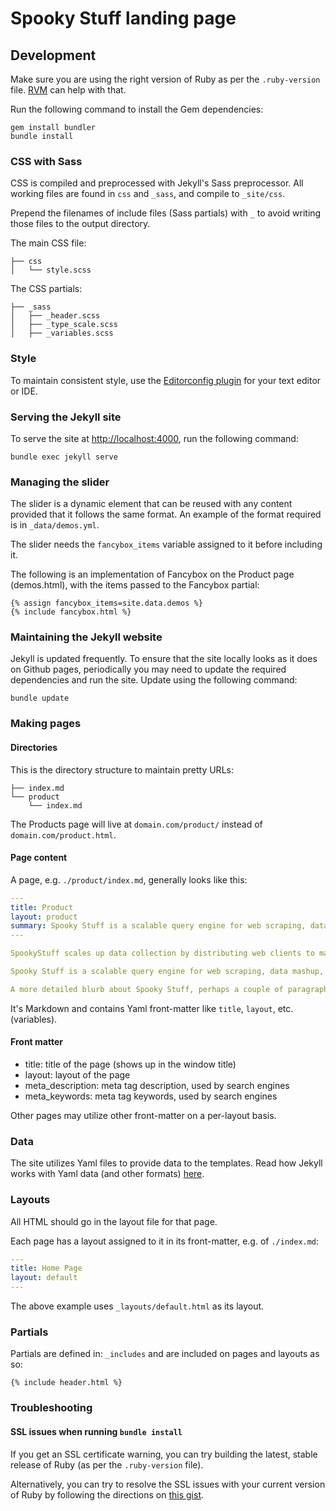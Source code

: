 # Spooky Stuff landing page

## Development

Make sure you are using the right version of Ruby as per the `.ruby-version` file. [RVM](https://rvm.io/rvm/install) can help with that.

Run the following command to install the Gem dependencies:

    gem install bundler
    bundle install


### CSS with Sass

CSS is compiled and preprocessed with Jekyll's Sass preprocessor. All working files are found in `css` and `_sass`, and compile to `_site/css`.

Prepend the filenames of include files (Sass partials) with `_` to avoid writing those files to the output directory.

The main CSS file:

    ├── css
    │   └── style.scss


The CSS partials:

    ├── _sass
    │   ├── _header.scss
    │   ├── _type_scale.scss
    │   ├── _variables.scss


### Style

To maintain consistent style, use the [Editorconfig plugin](http://editorconfig.org/#download) for your text editor or IDE.


### Serving the Jekyll site

To serve the site at [http://localhost:4000](http://localhost:4000), run the following command:

    bundle exec jekyll serve


### Managing the slider

The slider is a dynamic element that can be reused with any content provided that it follows the same format. An example of the format required is in `_data/demos.yml`.

The slider needs the `fancybox_items` variable assigned to it before including it.

The following is an implementation of Fancybox on the Product page (demos.html), with the items passed to the Fancybox partial:

```
{% assign fancybox_items=site.data.demos %}
{% include fancybox.html %}
```


### Maintaining the Jekyll website

Jekyll is updated frequently. To ensure that the site locally looks as it does on Github pages, periodically you may need to update the required dependencies and run the site. Update using the following command:

    bundle update


### Making pages

#### Directories

This is the directory structure to maintain pretty URLs:

    ├── index.md
    └── product
        └── index.md

The Products page will live at `domain.com/product/` instead of `domain.com/product.html`.

#### Page content

A page, e.g. `./product/index.md`, generally looks like this:

```yml
---
title: Product
layout: product
summary: Spooky Stuff is a scalable query engine for web scraping, data mashup, and acceptance QA
---

SpookyStuff scales up data collection by distributing web clients to many machines.

Spooky Stuff is a scalable query engine for web scraping, data mashup, and acceptance QA, powered by Apache Spark.

A more detailed blurb about Spooky Stuff, perhaps a couple of paragraphs.
```

It's Markdown and contains Yaml front-matter like `title`, `layout`, etc. (variables).


#### Front matter

- title: title of the page (shows up in the window title)
- layout: layout of the page
- meta_description: meta tag description, used by search engines
- meta_keywords: meta tag keywords, used by search engines

Other pages may utilize other front-matter on a per-layout basis.


### Data

The site utilizes Yaml files to provide data to the templates. Read how Jekyll works with Yaml data (and other formats) [here](http://jekyllrb.com/docs/datafiles/).


### Layouts

All HTML should go in the layout file for that page.

Each page has a layout assigned to it in its front-matter, e.g. of `./index.md`:

```yml
---
title: Home Page
layout: default
---
```

The above example uses `_layouts/default.html` as its layout.


### Partials

Partials are defined in: `_includes` and are included on pages and layouts as so:

```liquid
{% include header.html %}
```


### Troubleshooting

#### SSL issues when running `bundle install`

If you get an SSL certificate warning, you can try building the latest, stable release of Ruby (as per the `.ruby-version` file).

Alternatively, you can try to resolve the SSL issues with your current version of Ruby by following the directions on [this gist](https://gist.github.com/luislavena/f064211759ee0f806c88).
